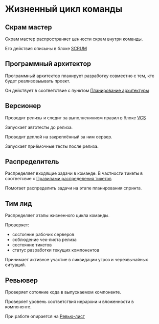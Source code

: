 # Жизненный цикл команды


## Скрам мастер

Скрам мастер распространяет ценности скрам внутри команды.

Его действия описыны в блоке [SCRUM](README.md#scrum)

## Программный архитектор

Программный архитектор планирует разработку совместно с тем, кто будет реализовыывать проект.

Он действует в соответствие с пунктом [Планирование архитектуры](how_work_with_cards.md#планирование%20архитектуры)

## Версионер

Проводит релизы и следит за выполненинием правил в блоке [VCS](README.md#vcs)

Запускает автотесты до релиза.

Проводит деплой на закреплённый за ним сервер.

Запускает приёмочные тесты после релиза.

## Распределитель

Распределяет входящие задачи в команде. В частности тикеты в соответсвие с [Правилами распределения тикетов](tiket_route_mode.md)

Помогает распределить задачи на этапе планирования спринта.

## Тим лид

Распределяет этапы жизненного цикла команды.

Проверяет:
* состояние рабочих серверов
* соблюдение чек-листа релиза
* состояние тикетов
* статус разработки текущих компонентов


Принимает активное участие в ликвидации угроз и черезвычайных ситуаций.

##  Ревьювер

Проверяет сотояние кода в выпускаемом компоненте.

Проверяет уровень соответствия иерархии и вложенности в компоненте.

При работе опирается на [Ревью-лист](review_list.md)